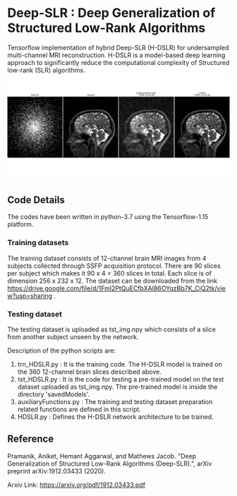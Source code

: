 # Deep-SLR : Deep Generalization of Structured Low-Rank Algorithms
Tensorflow implementation of hybrid Deep-SLR (H-DSLR) for undersampled multi-channel MRI reconstruction. H-DSLR is a model-based deep learning approach to significantly
reduce the computational complexity of Structured low-rank (SLR) algorithms.
<img src="brain_6x_recon.png"  title="hover text">
## Code Details
The codes have been written in python-3.7 using the Tensorflow-1.15 platform. 
### Training datasets
The training dataset consists of 12-channel brain MRI images from 4 subjects collected through SSFP acquisition protocol. There are 90 slices per subject which makes it 90 x 4 = 360 slices in total. Each slice is of dimension 256 x 232 x 12. The dataset can be downloaded from the link https://drive.google.com/file/d/1Fml2PtQuECfbXAI86OYqzBb7K_CiQ2tk/view?usp=sharing . 

### Testing dataset
The testing dataset is uploaded as tst_img.npy which consists of a slice from another subject unseen by the network.

Description of the python scripts are:
1. trn_HDSLR.py : It is the training code. The H-DSLR model is trained on the 360 12-channel brain slices described above.
2. tst_HDSLR.py : It is the code for testing a pre-trained model on the test dataset uploaded as tst_img.npy. The pre-trained model is inside the directory 'savedModels'.
3. auxiliaryFunctions.py : The training and testing dataset preparation related functions are defined in this script.
4. HDSLR.py : Defines the H-DSLR network architecture to be trained.

## Reference
Pramanik, Aniket, Hemant Aggarwal, and Mathews Jacob. "Deep Generalization of Structured Low-Rank Algorithms (Deep-SLR).", arXiv preprint arXiv:1912.03433 (2020).

Arxiv Link: https://arxiv.org/pdf/1912.03433.pdf
